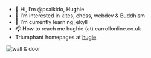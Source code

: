 - 👋 Hi, I’m @psaikido, Hughie
- 👀 I’m interested in kites, chess, webdev & Buddhism
- 🌱 I’m currently learning jekyll
- 📫 How to reach me hughie (at) carrollonline.co.uk
- Triumphant homepages at [hugle](https://hugle.co.uk/)

![wall & door](https://hugle.co.uk/assets/images/bio/h-wall-door.jpg)
